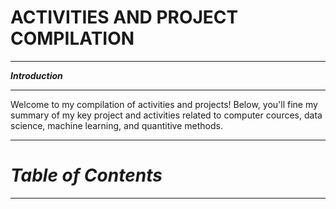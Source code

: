 # **ACTIVITIES AND PROJECT COMPILATION**

---

***Introduction***

---
Welcome to my compilation of activities and projects! Below, you'll fine my summary of my key project and activities related to computer cources, data science, machine learning, and quantitive methods.


---

# ***Table of Contents***


---
